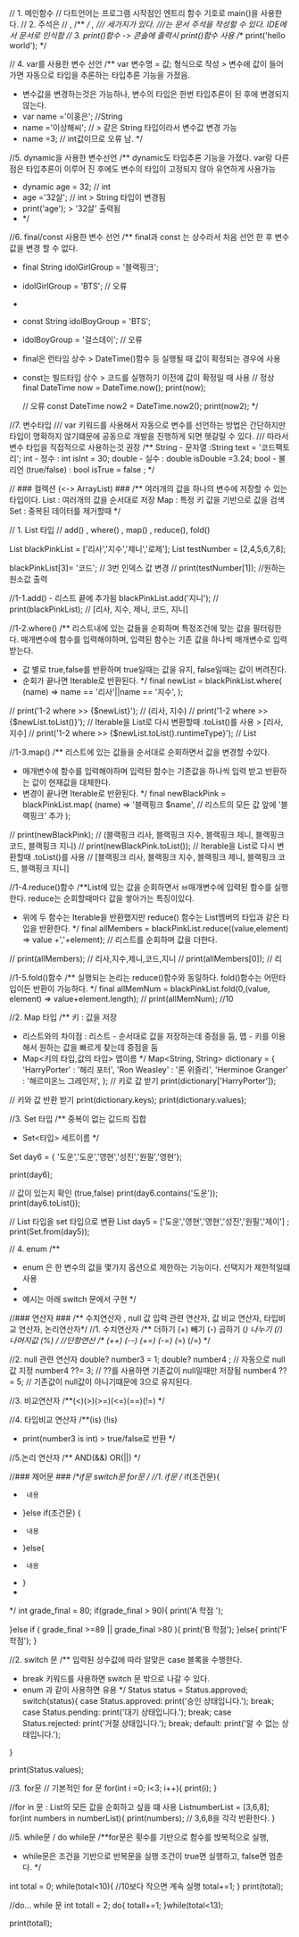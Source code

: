 // 1. 메인함수
// 다트언어는 프로그램 시작점인 엔트리 함수 기호로  main()을 사용한다.
// 2. 주석은 // , /** */ , /// 세가지가 있다. ///는 문서 주석을 작성할 수 있다. IDE에서 문서로 인식함
// 3. print()함수 -> 콘솔에 출력시 print()함수 사용
/** print('hello world'); */

// 4. var를 사용한 변수 선언
/** var 변수명 = 값; 형식으로 작성 > 변수에 값이 들어가면 자동으로 타입을 추론하는 타입추론 기능을 가졌음.
* 변수값을 변경하는것은 가능하나, 변수의 타입은 한번 타입추론이 된 후에 변경되지 않는다.
*  var name ='이홍은'; //String
*  name ='이상해씨'; // > 같은 String 타입이라서 변수값 변경 가능
*  name =3; // int값이므로 오류 남.
   */

//5. dynamic을 사용한 변수선언
/** dynamic도 타입추론 기능을 가졌다. var랑 다른점은 타입추론이 이루어 진 후에도 변수의 타입이 고정되지 않아 유연하게 사용가능
* dynamic age = 32; // int
* age ='32살'; // int > String 타입이 변경됨
* print('age'); > '32살' 출력됨
* */

//6. final/const 사용한 변수 선언
/** final과 const 는 상수라서 처음 선언 한 후 변수값을 변경 할 수 없다.
* final String idolGirlGroup = '블랙핑크';
* idolGirlGroup = 'BTS'; // 오류
*
* const String idolBoyGroup = 'BTS';
* idolBoyGroup = '걸스데이'; // 오류
* final은 런타임 상수  > DateTime()함수 등 실행될 때 값이 확정되는 경우에 사용
* const는 빌드타임 상수 > 코드를 실행하기 이전에 값이 확정일 때 사용
  // 정상
  final DateTime now = DateTime.now();
  print(now);

  // 오류
  const DateTime now2 = DateTime.now2();
  print(now2);
  */


//7. 변수타입
/// var 키워드를 사용해서 자동으로 변수를 선언하는 방법은 간단하지만 타입이 명확하지 않기떄문에 공동으로 개발을 진행하게 되면 헷갈릴 수 있다.
/// 따라서 변수 타입을 직접적으로 사용하는것 권장
/** String - 문자열 :String text = '코드팩토리';
int - 정수 : int isInt = 30;
double - 실수  : double isDouble =3.24;
bool - 불리언 (true/false) : bool isTrue = false ;
*/


// ###  컬렉션 (<-> ArrayList) ###
/**  여러개의 값을 하나의 변수에 저장할 수 있는 타입이다.
List : 여러개의 값을 순서대로 저장
Map : 특정 키 값을 기반으로 값을 검색
Set : 중복된 데이터를 제거할때
*/

// 1. List 타입
// add() , where() , map() , reduce(), fold()

List<String> blackPinkList = ['리사','지수','제니','로제'];
List<int> testNumber = [2,4,5,6,7,8];

blackPinkList[3]= '코드'; // 3번 인덱스 값 변경
// print(testNumber[1]); //원하는 원소값 출력

//1-1.add() - 리스트 끝에 추가됨
blackPinkList.add('지니');
// print(blackPinkList); // [리사, 지수, 제니, 코드, 지니]


//1-2.where()
/** 리스트내에 있는 값들을 순회하며 특정조건에 맞는 값을 필터링한다. 매개변수에 함수를 입력해야하며, 입력된 함수는 기존 값을 하나씩 매개변수로 입력받는다.
* 값 별로 true,false를 반환하며 true일때는 값을 유지, false일때는 값이 버려진다.
* 순회가 끝나면  Iterable로 반환된다.
  */
  final newList = blackPinkList.where(
  (name) => name == '리사'||name == '지수',
  );

// print('1-2 where >> {$newList}'); // (리사, 지수)
// print('1-2 where >> {$newList.toList()}'); // Iterable을 List로 다시 변환할때 .toList()를 사용 > [리사, 지수]
// print('1-2 where >> {$newList.toList().runtimeType}'); // List<String>


//1-3.map()
/** 리스트에 있는 값들을 순서대로 순회하면서 값을 변경할 수있다.
* 매개변수에 함수를 입력해야하며 입력된 함수는 기존값을 하나씩 입력 받고 반환하는 값이 현재값을 대체한다.
* 변경이 끝나면 Iterable로 반환된다.
  */
  final newBlackPink = blackPinkList.map(
  (name) => '블랙핑크 $name', // 리스트의 모든 값 앞에 '블랙핑크' 추가
  );

// print(newBlackPink); // (블랙핑크 리사, 블랙핑크 지수, 블랙핑크 제니, 블랙핑크 코드, 블랙핑크 지니)
// print(newBlackPink.toList()); // Iterable을 List로 다시 변환할때 .toList()를 사용 // [블랙핑크 리사, 블랙핑크 지수, 블랙핑크 제니, 블랙핑크 코드, 블랙핑크 지니]


//1-4.reduce()함수
/**List에 있는 값을 순회하면서 ㅂ매개변수에 입력된 함수를 실행한다. reduce는 순회할때마다 값을 쌓아가는 특징이있다.
* 위에 두 함수는  Iterable을 반환했지만 reduce() 함수는 List멤버의 타입과 같은 타입을 반환한다.
  */
  final allMembers = blackPinkList.reduce((value,element) => value +','+element); // 리스트를 순회하며 값을 더한다.

// print(allMembers); //   리사,지수,제니,코드,지니
// print(allMembers[0]); // 리

//1-5.fold()함수
/** 실행되는 논리는 reduce()함수와 동일하다. fold()함수는 어떤타입이든 반환이 가능하다. */
final allMemNum = blackPinkList.fold<int>(0,(value, element) => value+element.length);
// print(allMemNum); //10

//2. Map 타입
/** 키 : 값을 저장
* 리스트와의 차이점 : 리스트 -  순서대로 값을 저장하는데 중점을 둠, 맵 - 키를 이용해서 원하는 값을 빠르게 찾는데 중점을 둠
* Map<키의 타입,값의 타입> 맵이름
  */
  Map<String, String> dictionary = {
  'HarryPorter' : '해리 포터',
  'Ron Weasley' : '론 위즐리',
  'Herminoe Granger' : '해르미온느 그레인저',
  };
  // 키로 값 받기
  print(dictionary['HarryPorter']);

// 키와 값 반환 받기
print(dictionary.keys);
print(dictionary.values);

//3. Set 타입
/** 중복이 없는 값드릐 집합
* Set<타입> 세트이름
  */

Set<String> day6 = { '도운','도운','영현','성진','원필','영현'};

print(day6);

// 값이 있는지 확인 (true,false)
print(day6.contains('도운'));
print(day6.toList());

// List 타입을 set 타입으로 변환
List<String> day5 = ['도운','영현','영현','성진','원필','제이'] ;
print(Set.from(day5));



// 4. enum
/**
* enum 은 한 변수의 값을 몇가지 옵션으로 제한하는 기능이다. 선택지가 제한적일떄 사용
*
* 예시는 아래 switch 문에서 구현
  */


//### 연산자 ###
/** 수치연산자 , null 값 입력 관련 연산자, 값 비교 연산자, 타입비교 연산자, 논리연산자*/
//1. 수치연산자
/** 더하기 (+) 빼기 (-) 곱하기 (*) 나누기 (/) 나머지값 (%)  */
//단항연산
/** (++) (--) (+=) (-=) (*=) (/=)     */

//2. null 관련 연산자
double? number3 = 1;
double? number4 ;  // 자동으로 null값 지정
number4 ??= 3; // ??를 사용하면 기존값이 null일때만 저장됨
number4 ??= 5; // 기존값이 null값이 아니기떄문에 3으로 유지된다.

//3. 비교연산자
/**(<)(>)(>=)(<=)(==)(!=) */

//4. 타입비교 연산자
/**(is) (!is)
* print(number3 is int) > true/false로 반환  */

//5.논리 연산자
/** AND(&&) OR(||) */



//### 제어문 ###
/**if문 switch문 for문     */
//1. if문
/** if(조건문){
*      내용
* }else if(조건문) {
*      내용
* }else{
*      내용
* }
*
*/
int grade_final = 80;
if(grade_final > 90){
print('A 학점 ');

}else if ( grade_final >=89 || grade_final >80 ){
print('B 학점');
}else{
print('F 학점');
}

//2. switch 문
/** 입력된 상수값에 따라 알맞은 case 블록을 수행한다.
* break 키워드를 사용하면 switch 문 밖으로 나갈 수 있다.
* enum 과 같이 사용하면 유용
  */
  Status status = Status.approved;
  switch(status){
  case Status.approved:
  print('승인 상태입니다.');
  break;
  case Status.pending:
  print('대기 상태입니다.');
  break;
  case Status.rejected:
  print('거절 상태입니다.');
  break;
  default:
  print('알 수 없는 상태입니다.');


}

print(Status.values);


//3. for문
// 기본적인 for 문
for(int i =0; i<3; i++){
print(i);
}

//for in 문 : List의 모든 값을 순회하고 싶을 떄 사용
List<int>numberList = [3,6,8];
for(int numbers in numberList){
print(numbers); // 3,6,8을 각각 반환한다.
}


//5. while문 / do while문
/**for문은 횟수를 기반으로  함수를 밙복적으로 실행,
* while문은 조건을 기반으로 반복문을 실행 조건이 true면 실행하고, false면 멈춘다.
  */

int total = 0;
while(total<10){ //10보다 작으면 계속 실행
total+=1;
}
print(total);

//do... while 문
int totall = 2;
do{
totall+=1;
}while(total<13);

print(totall);
